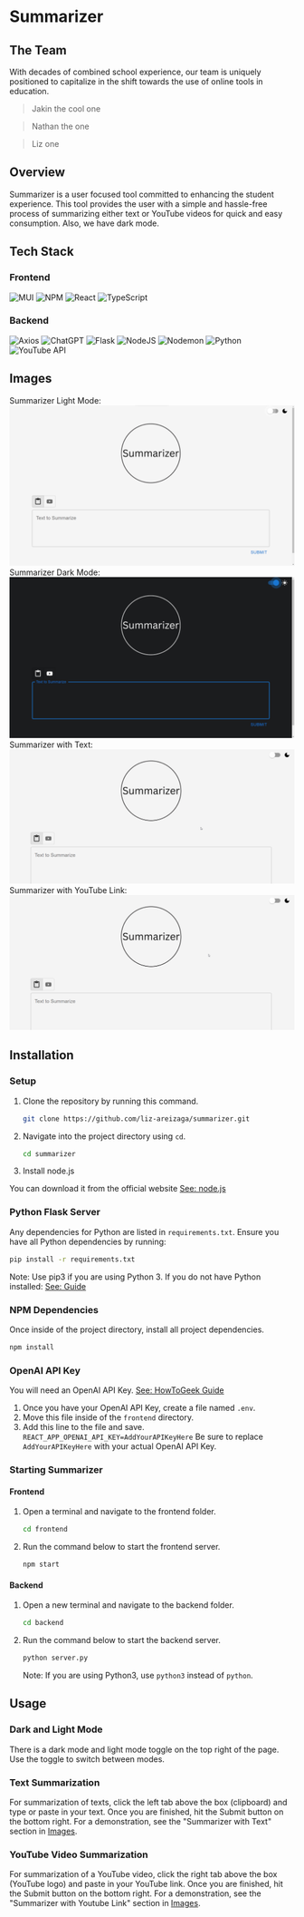 # Summarizer

## The Team
With decades of combined school experience, our team is uniquely positioned to capitalize in the shift towards the use of online tools in education.

> Jakin the cool one

> Nathan the one

> Liz one


## Overview
Summarizer is a user focused tool committed to enhancing the student experience. This tool provides the user with a simple and hassle-free process of summarizing either text or YouTube videos for quick and easy consumption. Also, we have dark mode.

## Tech Stack
### Frontend
![MUI](https://img.shields.io/badge/MUI-%230081CB.svg?style=for-the-badge&logo=mui&logoColor=white)
![NPM](https://img.shields.io/badge/NPM-%23CB3837.svg?style=for-the-badge&logo=npm&logoColor=white)
![React](https://img.shields.io/badge/react-%2320232a.svg?style=for-the-badge&logo=react&logoColor=%2361DAFB)
![TypeScript](https://img.shields.io/badge/typescript-%23007ACC.svg?style=for-the-badge&logo=typescript&logoColor=white)

### Backend
![Axios](https://img.shields.io/badge/Axios-5A29E4.svg?style=for-the-badge&logo=Axios&logoColor=white)
![ChatGPT](https://img.shields.io/badge/chatGPT-74aa9c?style=for-the-badge&logo=openai&logoColor=white)
![Flask](https://img.shields.io/badge/flask-%23000.svg?style=for-the-badge&logo=flask&logoColor=white)
![NodeJS](https://img.shields.io/badge/node.js-6DA55F?style=for-the-badge&logo=node.js&logoColor=white)
![Nodemon](https://img.shields.io/badge/NODEMON-%23323330.svg?style=for-the-badge&logo=nodemon&logoColor=%BBDEAD)
![Python](https://img.shields.io/badge/python-3670A0?style=for-the-badge&logo=python&logoColor=ffdd54)
![YouTube API](https://img.shields.io/badge/YouTube%20API-FF0000?style=for-the-badge&logo=youtube&logoColor=white)

## Images
Summarizer Light Mode:
![Summarizer Front Page Light Mode](images/SummarizerFrontPage.png)
Summarizer Dark Mode:
![Summarizer Front Page Dark Mode](images/SummarizerFrontPageDarkMode.png)
Summarizer with Text:
![Summarizer Front Page Text](images/SummarizerDemoTextPaste.gif)
Summarizer with YouTube Link:
![Summarizer Front Page YouTube Link](images/SummarizerDemoYoutubeLink.gif)

## Installation
### Setup
1. Clone the repository by running this command.
    ```bash
    git clone https://github.com/liz-areizaga/summarizer.git
    ```
2. Navigate into the project directory using `cd`.
    ```bash
    cd summarizer
    ```
3. Install node.js

You can download it from the official website [See: node.js](https://nodejs.org/en)
### Python Flask Server
Any dependencies for Python are listed in `requirements.txt`. Ensure you have all Python dependencies by running:
```bash
pip install -r requirements.txt
```
Note: Use pip3 if you are using Python 3. If you do not have Python installed: [See: Guide](https://wiki.python.org/moin/BeginnersGuide/Download)
### NPM Dependencies
Once inside of the project directory, install all project dependencies.
```bash
npm install
```
### OpenAI API Key
You will need an OpenAI API Key. [See: HowToGeek Guide](https://www.howtogeek.com/885918/how-to-get-an-openai-api-key/) <br>
1. Once you have your OpenAI API Key, create a file named ```.env```. 
2. Move this file inside of the ```frontend``` directory. 
3. Add this line to the file and save. ```REACT_APP_OPENAI_API_KEY=AddYourAPIKeyHere```
Be sure to replace ```AddYourAPIKeyHere``` with your actual OpenAI API Key.

### Starting Summarizer
<!-- Start backend and frontend server -->
#### Frontend
1. Open a terminal and navigate to the frontend folder.
    ```bash
    cd frontend
    ```
2. Run the command below to start the frontend server.
    ```bash
    npm start
    ```
#### Backend
1. Open a new terminal and navigate to the backend folder.
    ```bash
    cd backend
    ```
2. Run the command below to start the backend server.
    ```bash
    python server.py
    ```
    Note: If you are using Python3, use ```python3``` instead of ```python```.

## Usage
### Dark and Light Mode
There is a dark mode and light mode toggle on the top right of the page. Use the toggle to switch between modes. 

### Text Summarization
For summarization of texts, click the left tab above the box (clipboard) and type or paste in your text. Once you are finished, hit the Submit button on the bottom right. For a demonstration, see the "Summarizer with Text" section in [Images](#images).

### YouTube Video Summarization
For summarization of a YouTube video, click the right tab above the box (YouTube logo) and paste in your YouTube link. Once you are finished, hit the Submit button on the bottom right. For a demonstration, see the "Summarizer with Youtube Link" section in [Images](#images).